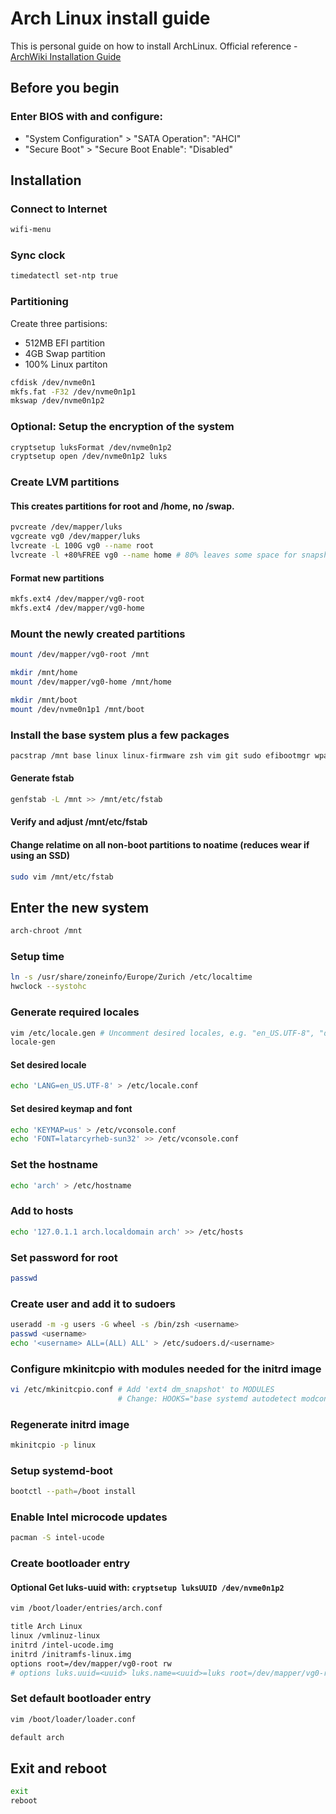 # Arch Linux install guide

This is personal guide on how to install ArchLinux.
Official reference - [ArchWiki Installation Guide](https://wiki.archlinux.org/index.php/Installation_Guide)

## Before you begin

### Enter BIOS with and configure:
* "System Configuration" > "SATA Operation": "AHCI"
* "Secure Boot" > "Secure Boot Enable": "Disabled"

## Installation

### Connect to Internet
```sh
wifi-menu
```

### Sync clock
```sh
timedatectl set-ntp true
```

### Partitioning
Create three partisions:
* 512MB EFI partition
* 4GB Swap partition
* 100% Linux partiton
```sh
cfdisk /dev/nvme0n1
mkfs.fat -F32 /dev/nvme0n1p1
mkswap /dev/nvme0n1p2
```

### Optional: Setup the encryption of the system

```sh
cryptsetup luksFormat /dev/nvme0n1p2
cryptsetup open /dev/nvme0n1p2 luks
```

### Create LVM partitions

#### This creates partitions for root and /home, no /swap.

```sh
pvcreate /dev/mapper/luks
vgcreate vg0 /dev/mapper/luks
lvcreate -L 100G vg0 --name root
lvcreate -l +80%FREE vg0 --name home # 80% leaves some space for snapshots
```

#### Format new partitions
```sh
mkfs.ext4 /dev/mapper/vg0-root
mkfs.ext4 /dev/mapper/vg0-home
```


### Mount the newly created partitions
```sh
mount /dev/mapper/vg0-root /mnt

mkdir /mnt/home
mount /dev/mapper/vg0-home /mnt/home

mkdir /mnt/boot
mount /dev/nvme0n1p1 /mnt/boot
```


### Install the base system plus a few packages

```sh
pacstrap /mnt base linux linux-firmware zsh vim git sudo efibootmgr wpa_supplicant dialog iw
```


#### Generate fstab
```sh
genfstab -L /mnt >> /mnt/etc/fstab
```

#### Verify and adjust /mnt/etc/fstab
#### Change relatime on all non-boot partitions to noatime (reduces wear if using an SSD)
```sh
sudo vim /mnt/etc/fstab
```


## Enter the new system
```sh
arch-chroot /mnt
```

### Setup time
```sh
ln -s /usr/share/zoneinfo/Europe/Zurich /etc/localtime
hwclock --systohc
```

### Generate required locales
```sh
vim /etc/locale.gen # Uncomment desired locales, e.g. "en_US.UTF-8", "de_CH.UTF-8"
locale-gen
```

#### Set desired locale
```sh
echo 'LANG=en_US.UTF-8' > /etc/locale.conf
```

#### Set desired keymap and font
```sh
echo 'KEYMAP=us' > /etc/vconsole.conf
echo 'FONT=latarcyrheb-sun32' >> /etc/vconsole.conf
```


### Set the hostname
```sh
echo 'arch' > /etc/hostname
```

### Add to hosts
```sh
echo '127.0.1.1 arch.localdomain arch' >> /etc/hosts
```

### Set password for root
```sh
passwd
```

### Create user and add it to sudoers
```sh
useradd -m -g users -G wheel -s /bin/zsh <username>
passwd <username>
echo '<username> ALL=(ALL) ALL' > /etc/sudoers.d/<username>
```

### Configure mkinitcpio with modules needed for the initrd image
```sh
vi /etc/mkinitcpio.conf # Add 'ext4 dm_snapshot' to MODULES
                        # Change: HOOKS="base systemd autodetect modconf block keyboard sd-vconsole sd-encrypt sd-lvm2 filesystems"
```


### Regenerate initrd image
```sh
mkinitcpio -p linux
```

### Setup systemd-boot
```sh
bootctl --path=/boot install
```

### Enable Intel microcode updates
```sh
pacman -S intel-ucode
```

### Create bootloader entry

#### Optional Get luks-uuid with: `cryptsetup luksUUID /dev/nvme0n1p2`

```sh
vim /boot/loader/entries/arch.conf
```

```sh
title Arch Linux
linux /vmlinuz-linux
initrd /intel-ucode.img
initrd /initramfs-linux.img
options root=/dev/mapper/vg0-root rw
# options luks.uuid=<uuid> luks.name=<uuid>=luks root=/dev/mapper/vg0-root rw
```

### Set default bootloader entry
```sh
vim /boot/loader/loader.conf
```

```sh
default arch
```

## Exit and reboot
```sh
exit
reboot
```